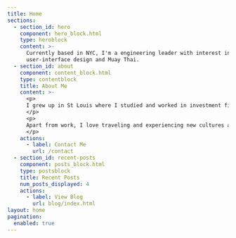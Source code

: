 ```yaml
---
title: Home
sections:
  - section_id: hero
    component: hero_block.html
    type: heroblock
    content: >-
      Currently based in NYC, I'm a engineering leader with interest in entrepreneurship and business strategy, 
      user-interface design and Muay Thai.
  - section_id: about
    component: content_block.html
    type: contentblock
    title: About Me
    content: >-
      <p>
      I grew up in St Louis where I studied and worked in investment finance before starting a B2B software company. In 2011 I moved to San Francisco where I transitioned into consumer tech as an early(ish) employee of Uber. In late 2018, I decided to quit putting off a move to NYC.
      </p>
      <p>
      Apart from work, I love traveling and experiencing new cultures and foods. I've recently been spending more time reading, with a particular focus on non-fiction. I enjoy running and biking, but my activity of choice is Muay Thai, which I've trained for 7 years in both the US and Thailand. I do occasionally compete.
      </p>
    actions:
      - label: Contact Me
        url: /contact
  - section_id: recent-posts
    component: posts_block.html
    type: postsblock
    title: Recent Posts
    num_posts_displayed: 4
    actions:
      - label: View Blog
        url: blog/index.html
layout: home
pagination: 
  enabled: true
---
```

